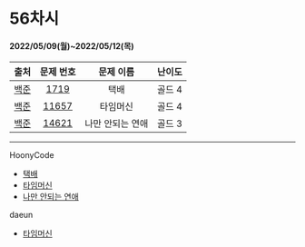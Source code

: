 # 56차시
#### 2022/05/09(월)~2022/05/12(목)

|               출처               |                   문제 번호                    |     문제 이름      | 난이도 |
| :------------------------------: | :--------------------------------------------: | :----------------: | :----: |
| [백준](https://www.acmicpc.net/) | [1719](https://www.acmicpc.net/problem/1719) | 택배 | 골드 4 |
| [백준](https://www.acmicpc.net/) | [11657](https://www.acmicpc.net/problem/11657) | 타임머신 | 골드 4 |
| [백준](https://www.acmicpc.net/) | [14621](https://www.acmicpc.net/problem/14621) | 나만 안되는 연애 | 골드 3 |


---

HoonyCode

- [택배](https://velog.io/@hoony-code/%EB%B0%B1%EC%A4%80-1719-%ED%83%9D%EB%B0%B0-JAVA)
- [타임머신](https://velog.io/@hoony-code/%EB%B0%B1%EC%A4%80-11657-%ED%83%80%EC%9E%84%EB%A8%B8%EC%8B%A0-JAVA)
- [나만 안되는 연애](https://velog.io/@hoony-code/%EB%B0%B1%EC%A4%80-14621-%EB%82%98%EB%A7%8C-%EC%95%88%EB%90%98%EB%8A%94-%EC%97%B0%EC%95%A0-JAVA)

daeun
- [타임머신](https://hoonycode.notion.site/d2cfd70b90d2469ea93386fbe0c8a4f4)